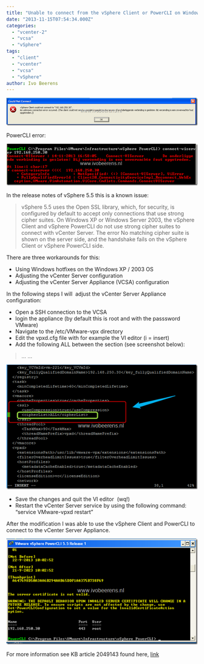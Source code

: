 ```yaml
---
title: "Unable to connect from the vSphere Client or PowerCLI on Windows XP or Windows 2003 to a vCenter Server 5.5"
date: "2013-11-15T07:54:34.000Z"
categories: 
  - "vcenter-2"
  - "vcsa"
  - "vSphere"
tags: 
  - "client"
  - "vcenter"
  - "vcsa"
  - "vSphere"
author: Ivo Beerens
---
```


[![image](images/image_thumb1.png "image")](images/image1.png)

PowerCLI error:

[![image](images/image_thumb2.png "image")](images/image2.png)

In the release notes of vSphere 5.5 this is a known issue:

> vSphere 5.5 uses the Open SSL library, which, for security, is configured by default to accept only connections that use strong cipher suites. On Windows XP or Windows Server 2003, the vSphere Client and vSphere PowerCLI do not use strong cipher suites to connect with vCenter Server. The error No matching cipher suite is shown on the server side, and the handshake fails on the vSphere Client or vSphere PowerCLI side.

There are three workarounds for this:

- Using Windows hotfixes on the Windows XP / 2003 OS
- Adjusting the vCenter Server configuration
- Adjusting the vCenter Server Appliance (VCSA) configuration

In the following steps I will  adjust the vCenter Server Appliance configuration:

- Open a SSH connection to the VCSA
- login the appliance (by default this is root and with the passsword VMware)
- Navigate to the /etc/VMware-vpx directory
- Edit the vpxd.cfg file with for example the VI editor (i = insert)
- Add the following <cipherList>ALL</cipherList> between the <ssl> section (see screenshot below):

> <ssl>  
> ...  
> ...  
> </ssl>

[![image](images/image_thumb3.png "image")](images/image3.png)

- Save the changes and quit the VI editor  (wq!)
- Restart the vCenter Server service by using the following command: “service VMware-vpxd restart”  
    

After the modification I was able to use the vSphere Client and PowerCLI to connect to the vCenter Server Appliance.

[![image](images/image_thumb4.png "image")](images/image4.png)

For more information see KB article 2049143 found here, [link](http://kb.VMware.com/selfservice/microsites/search.do?language=en_US&cmd=displayKC&externalId=2049143)



